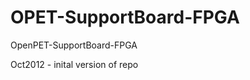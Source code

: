 OPET-SupportBoard-FPGA
======================

OpenPET-SupportBoard-FPGA

Oct2012 - inital version of repo